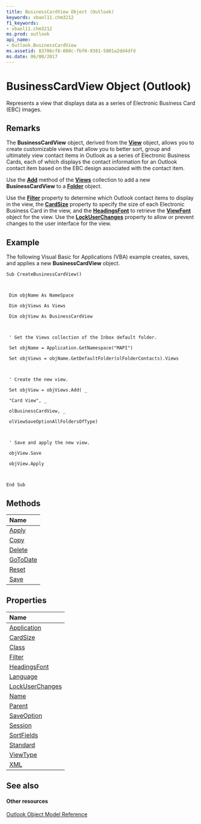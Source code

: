 ```yaml
---
title: BusinessCardView Object (Outlook)
keywords: vbaol11.chm3212
f1_keywords:
- vbaol11.chm3212
ms.prod: outlook
api_name:
- Outlook.BusinessCardView
ms.assetid: 83706cf8-080c-fbf0-9381-5801a2dd4dfd
ms.date: 06/08/2017
---
```



# BusinessCardView Object (Outlook)

Represents a view that displays data as a series of Electronic Business Card (EBC) images.


## Remarks

The **BusinessCardView** object, derived from the **[View](view-object-outlook.md)** object, allows you to create customizable views that allow you to better sort, group and ultimately view contact items in Outlook as a series of Electronic Business Cards, each of which displays the contact information for an Outlook contact item based on the EBC design associated with the contact item.

Use the **[Add](views-add-method-outlook.md)** method of the **[Views](views-object-outlook.md)** collection to add a new **BusinessCardView** to a **[Folder](folder-object-outlook.md)** object.

Use the **[Filter](businesscardview-filter-property-outlook.md)** property to determine which Outlook contact items to display in the view, the **[CardSize](businesscardview-cardsize-property-outlook.md)** property to specify the size of each Electronic Business Card in the view, and the **[HeadingsFont](businesscardview-headingsfont-property-outlook.md)** to retrieve the **[ViewFont](viewfont-object-outlook.md)** object for the view. Use the **[LockUserChanges](businesscardview-lockuserchanges-property-outlook.md)** property to allow or prevent changes to the user interface for the view.


## Example

The following Visual Basic for Applications (VBA) example creates, saves, and applies a new **BusinessCardView** object.


```
Sub CreateBusinessCardView() 
 
 
 
 Dim objName As NameSpace 
 
 Dim objViews As Views 
 
 Dim objView As BusinessCardView 
 
 
 
 ' Get the Views collection of the Inbox default folder. 
 
 Set objName = Application.GetNamespace("MAPI") 
 
 Set objViews = objName.GetDefaultFolder(olFolderContacts).Views 
 
 
 
 ' Create the new view. 
 
 Set objView = objViews.Add( _ 
 
 "Card View", _ 
 
 olBusinessCardView, _ 
 
 olViewSaveOptionAllFoldersOfType) 
 
 
 
 ' Save and apply the new view. 
 
 objView.Save 
 
 objView.Apply 
 
 
 
End Sub
```


## Methods



|**Name**|
|:-----|
|[Apply](businesscardview-apply-method-outlook.md)|
|[Copy](businesscardview-copy-method-outlook.md)|
|[Delete](businesscardview-delete-method-outlook.md)|
|[GoToDate](businesscardview-gotodate-method-outlook.md)|
|[Reset](businesscardview-reset-method-outlook.md)|
|[Save](businesscardview-save-method-outlook.md)|

## Properties



|**Name**|
|:-----|
|[Application](businesscardview-application-property-outlook.md)|
|[CardSize](businesscardview-cardsize-property-outlook.md)|
|[Class](businesscardview-class-property-outlook.md)|
|[Filter](businesscardview-filter-property-outlook.md)|
|[HeadingsFont](businesscardview-headingsfont-property-outlook.md)|
|[Language](businesscardview-language-property-outlook.md)|
|[LockUserChanges](businesscardview-lockuserchanges-property-outlook.md)|
|[Name](businesscardview-name-property-outlook.md)|
|[Parent](businesscardview-parent-property-outlook.md)|
|[SaveOption](businesscardview-saveoption-property-outlook.md)|
|[Session](businesscardview-session-property-outlook.md)|
|[SortFields](businesscardview-sortfields-property-outlook.md)|
|[Standard](businesscardview-standard-property-outlook.md)|
|[ViewType](businesscardview-viewtype-property-outlook.md)|
|[XML](businesscardview-xml-property-outlook.md)|

## See also


#### Other resources


[Outlook Object Model Reference](http://msdn.microsoft.com/library/73221b13-d8d8-99b8-3394-b95dbbfd5ddc%28Office.15%29.aspx)
